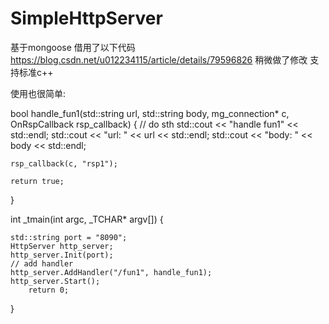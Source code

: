 # SimpleHttpServer
基于mongoose 
借用了以下代码
https://blog.csdn.net/u012234115/article/details/79596826
稍微做了修改 支持标准c++

使用也很简单:


bool handle_fun1(std::string url, std::string body, mg_connection* c, OnRspCallback rsp_callback)
{
	// do sth
	std::cout << "handle fun1" << std::endl;
	std::cout << "url: " << url << std::endl;
	std::cout << "body: " << body << std::endl;

	rsp_callback(c, "rsp1");

	return true;
}

int _tmain(int argc, _TCHAR* argv[]) 
{

	std::string port = "8090";
	HttpServer http_server;
	http_server.Init(port);
	// add handler
	http_server.AddHandler("/fun1", handle_fun1);
	http_server.Start();
        return 0;
}
